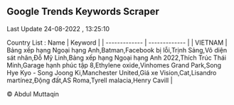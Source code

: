 

## Google Trends Keywords Scraper 
 
Last Update 24-08-2022 , 13:25:10

Country List :
 Name  | Keyword |
| ------------- | ------------- |
| VIETNAM | Bảng xếp hạng Ngoại hạng Anh,Batman,Facebook bị lỗi,Trịnh Sảng,Vô diện sát nhân,Đỗ Mỹ Linh,Bảng xếp hạng Ngoại hạng Anh 2022,Thích Trúc Thái Minh,Garage hạnh phúc tập 8,Ethylene oxide,Vinhomes Grand Park,Song Hye Kyo - Song Joong Ki,Manchester United,Giá xe Vision,Cat,Lisandro martínez,Động đất,AS Roma,Tyrell malacia,Henry Cavill |



© Abdul Muttaqin 

